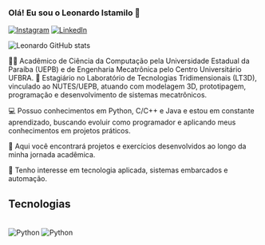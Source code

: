 ### Olá! Eu sou o Leonardo Istamilo 👋


[![Instagram](https://img.shields.io/badge/Instagram-E4405F?style=for-the-badge&logo=instagram&logoColor=white)](https://www.instagram.com/leonardo_istamilo/)
[![LinkedIn](https://img.shields.io/badge/LinkedIn-0077B5?style=for-the-badge&logo=linkedin&logoColor=white)](https://www.linkedin.com/in/leonardo-istamilo-b4882221a/)

![Leonardo GitHub stats](https://github-readme-stats.vercel.app/api?username=leonardo-istamilo&show_icons=true&theme=dracula)

👨‍💻 Acadêmico de Ciência da Computação pela Universidade Estadual da Paraíba (UEPB) e de Engenharia Mecatrônica pelo Centro Universitário UFBRA.
🔧 Estagiário no Laboratório de Tecnologias Tridimensionais (LT3D), vinculado ao NUTES/UEPB, atuando com modelagem 3D, prototipagem, programação e desenvolvimento de sistemas mecatrônicos.

💻 Possuo conhecimentos em Python, C/C++ e Java e estou em constante aprendizado, buscando evoluir como programador e aplicando meus conhecimentos em projetos práticos.

📁 Aqui você encontrará projetos e exercícios desenvolvidos ao longo da minha jornada acadêmica.

🚀 Tenho interesse em tecnologia aplicada, sistemas embarcados e automação.


## Tecnologias
<div style="display: inline_block"><br/>
    <img align = "center" alt="Python" src = "https://img.shields.io/badge/Python-3776AB?style=for-the-badge&logo=python&logoColor=white"/>
    <img align = "center" alt="Python" src = "https://img.shields.io/badge/C-00599C?style=for-the-badge&logo=c&logoColor=white"/>
<div>




